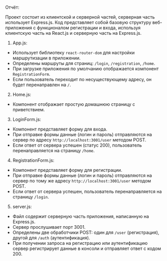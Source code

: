 Отчёт:

Проект состоит из клиентской и серверной частей, серверная часть
использует Express.js. Код представляет собой базовую структуру 
веб-приложения с функционалом регистрации и входа, используя клиентскую
часть на React.js и серверную часть на Express.js.

1. App.js:
- Использует библиотеку `react-router-dom` для настройки маршрутизации 
в приложении.
- Определены маршруты для страниц: `/login`, `/registration`, `/home`.
- При загрузке приложения по умолчанию отображается компонент 
`RegistrationForm`.
- Если пользователь переходит по несуществующему адресу, он будет перенаправлен на `/`.

2. Home.js:
- Компонент отображает простую домашнюю страницу с приветствием.

3. LoginForm.js:
- Компонент представляет форму для входа.
- При отправке формы данные (логин и пароль) отправляются на сервер 
по адресу `http://localhost:3001/user` методом POST.
- Если ответ от сервера успешен (статус 200), пользователь 
перенаправляется на страницу `/home`.

4. RegistrationForm.js:
- Компонент представляет форму для регистрации.
- При отправке формы данные (логин и пароль) отправляются на сервер 
по тому же адресу `http://localhost:3001/user` методом POST.
- Если ответ от сервера успешен, пользователь перенаправляется на 
страницу `/login`.

5. server.js:
- Файл содержит серверную часть приложения, написанную на Express.js.
- Сервер прослушивает порт 3001.
- Определены две обработчики POST: один для `/user` (регистрация), 
другой для `/auth` (аутентификация).
- При получении запроса на регистрацию или аутентификацию сервер 
регистрирует данные в консоли и отправляет ответ с кодом 200.